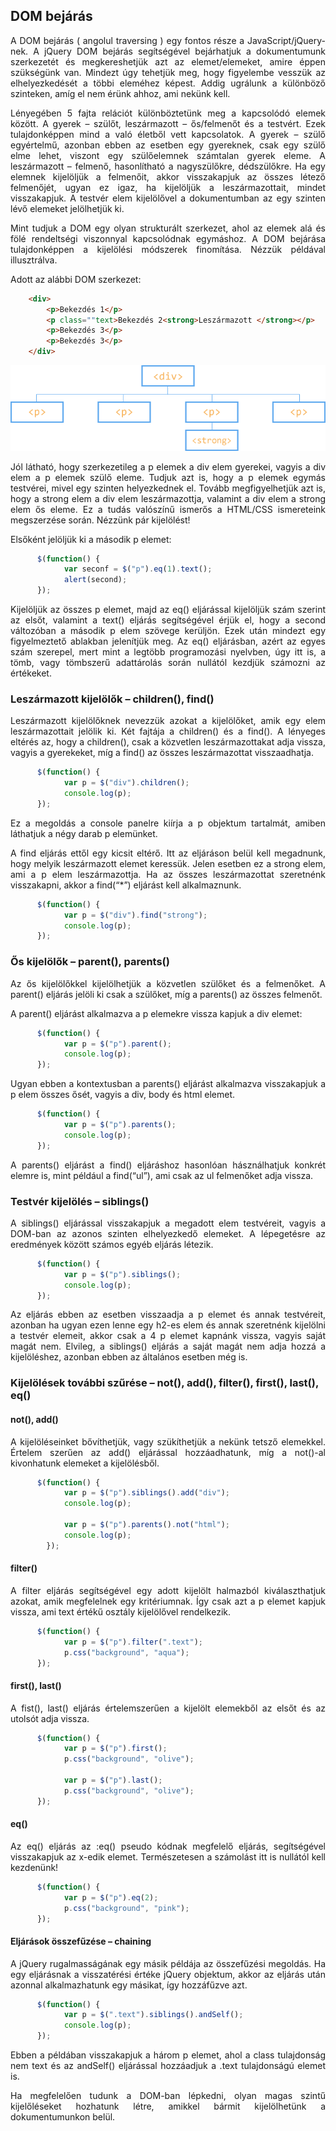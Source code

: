 ## DOM bejárás

<p style="text-align:justify">A DOM bejárás ( angolul traversing ) egy fontos része a JavaScript/jQuery-nek. A jQuery DOM bejárás segítségével bejárhatjuk a dokumentumunk szerkezetét és megkereshetjük azt az elemet/elemeket, amire éppen szükségünk van. Mindezt úgy tehetjük meg, hogy figyelembe vesszük az elhelyezkedését a többi eleméhez képest. Addig ugrálunk a különböző szinteken, amíg el nem érünk ahhoz, ami nekünk kell.</p>

<p style="text-align:justify">Lényegében 5 fajta relációt különböztetünk meg a kapcsolódó elemek között. A gyerek – szülőt, leszármazott – ős/felmenőt és a testvért. Ezek tulajdonképpen mind a való életből vett kapcsolatok. A gyerek – szülő egyértelmű, azonban ebben az esetben egy gyereknek, csak egy szülő elme lehet, viszont egy szülőelemnek számtalan gyerek eleme. A leszármazott – felmenő, hasonlítható a nagyszülőkre, dédszülőkre. Ha egy elemnek kijelöljük a felmenőit, akkor visszakapjuk az összes létező felmenőjét, ugyan ez igaz, ha kijelöljük a leszármazottait, mindet visszakapjuk. A testvér elem kijelölővel a dokumentumban az egy szinten lévő elemeket jelölhetjük ki.</p>

<p style="text-align:justify">Mint tudjuk a DOM egy olyan strukturált szerkezet, ahol az elemek alá és fölé rendeltségi viszonnyal kapcsolódnak egymáshoz. A DOM bejárása tulajdonképpen a kijelölési módszerek finomítása. Nézzük példával illusztrálva.</p>

Adott az alábbi DOM szerkezet:

```html
    <div>
        <p>Bekezdés 1</p>
        <p class=""text>Bekezdés 2<strong>Leszármazott </strong></p>
        <p>Bekezdés 3</p>
        <p>Bekezdés 3</p>
    </div>
```

<div style="text-align:center"><img src="szerkezet_dombejaras01.png" /></div>

<p style="text-align:justify">Jól látható, hogy szerkezetileg a p elemek a div elem gyerekei, vagyis a div elem a p elemek szülő eleme. Tudjuk azt is, hogy a p elemek egymás testvérei, mivel egy szinten helyezkednek el. Tovább megfigyelhetjük azt is, hogy a strong elem a div elem leszármazottja, valamint a div elem a strong elem ős eleme. Ez a tudás valószínű ismerős a HTML/CSS ismereteink megszerzése során. Nézzünk pár kijelölést!</p>

Elsőként jelöljük ki a második p elemet:

```js
      $(function() {
            var seconf = $("p").eq(1).text();
            alert(second);
      });
 ```

<p style="text-align:justify">Kijelöljük az összes p elemet, majd az eq() eljárással kijelöljük szám szerint az elsőt, valamint a text() eljárás segítségével érjük el, hogy a second változóban a második p elem szövege kerüljön. Ezek után mindezt egy figyelmeztető ablakban jelenítjük meg. Az eq() eljárásban, azért az egyes szám szerepel, mert mint a legtöbb programozási nyelvben, úgy itt is, a tömb, vagy tömbszerű adattárolás során nullától kezdjük számozni az értékeket.</p>  

### Leszármazott kijelölők – children(), find()


<p style="text-align:justify">Leszármazott kijelölőknek nevezzük azokat a kijelölőket, amik egy elem leszármazottait jelölik ki. Két fajtája a children() és a find(). A lényeges eltérés az, hogy a children(), csak a közvetlen leszármazottakat adja vissza, vagyis a gyerekeket, míg a find() az összes leszármazottat visszaadhatja.</p>

```js
      $(function() {
            var p = $("div").children();
            console.log(p);
      }); 
 ```

<p style="text-align:justify">Ez a megoldás a console panelre kiírja a p objektum tartalmát, amiben láthatjuk a négy darab p elemünket.</p>

<p style="text-align:justify">A find eljárás ettől egy kicsit eltérő. Itt az eljáráson belül kell megadnunk, hogy melyik leszármazott elemet keressük. Jelen esetben ez a strong elem, ami a p elem leszármazottja. Ha az összes leszármazottat szeretnénk visszakapni, akkor a find(“*”) eljárást kell alkalmaznunk.</p>  

```js
      $(function() {
            var p = $("div").find("strong");
            console.log(p);
      }); 
 ```

### Ős kijelölők – parent(), parents()

<p style="text-align:justify">Az ős kijelölőkkel kijelölhetjük a közvetlen szülőket és a felmenőket. A parent() eljárás jelöli ki csak a szülőket, míg a parents() az összes felmenőt.</p>  

A parent() eljárást alkalmazva a p elemekre vissza kapjuk a div elemet:

```js
      $(function() {
            var p = $("p").parent();
            console.log(p);
      }); 
 ```

<p style="text-align:justify">Ugyan ebben a kontextusban a parents() eljárást alkalmazva visszakapjuk a p elem összes ősét, vagyis a div, body és html elemet.</p>


```js
      $(function() {
            var p = $("p").parents();
            console.log(p);
      }); 
 ```

<p style="text-align:justify">A parents() eljárást a find() eljáráshoz hasonlóan hásználhatjuk konkrét elemre is, mint például a find(“ul”), ami csak az ul felmenőket adja vissza.</p>

### Testvér kijelölés – siblings()  

<p style="text-align:justify">A siblings() eljárással visszakapjuk a megadott elem testvéreit, vagyis a DOM-ban az azonos szinten elhelyezkedő elemeket. A lépegetésre az eredmények között számos egyéb eljárás létezik.</p>

```js
      $(function() {
            var p = $("p").siblings();
            console.log(p);
      }); 
 ```

<p style="text-align:justify">Az eljárás ebben az esetben visszaadja a p elemet és annak testvéreit, azonban ha ugyan ezen lenne egy h2-es elem és annak szeretnénk kijelölni a testvér elemeit, akkor csak a 4 p elemet kapnánk vissza, vagyis saját magát nem. Elvileg, a siblings() eljárás a saját magát nem adja hozzá a kijelöléshez, azonban ebben az általános esetben még is.</p>

### Kijelölések további szűrése – not(), add(), filter(), first(), last(), eq()  

#### not(), add()  

<p style="text-align:justify">A kijelöléseinket bővíthetjük, vagy szükíthetjük a nekünk tetsző elemekkel. Értelem szerűen az add() eljárással hozzáadhatunk, míg a not()-al kivonhatunk elemeket a kijelölésből.</p>

```js
      $(function() {
            var p = $("p").siblings().add("div");
            console.log(p);

            var p = $("p").parents().not("html");
            console.log(p);
        }); 
 ```

#### filter()

<p style="text-align:justify">A filter eljárás segítségével egy adott kijelölt halmazból kiválaszthatjuk azokat, amik megfelelnek egy kritériumnak. Így csak azt a p elemet kapjuk vissza, ami text értékű osztály kijelölővel rendelkezik.</p>  

```js
      $(function() {
            var p = $("p").filter(".text");
            p.css("background", "aqua");
      }); 
 ```

#### first(), last()

<p style="text-align:justify">A fist(), last() eljárás értelemszerűen a kijelölt elemekből az elsőt és az utolsót adja vissza.</p>  

```js
      $(function() {
            var p = $("p").first();
            p.css("background", "olive");

            var p = $("p").last();
            p.css("background", "olive");
      }); 
 ```

#### eq()

<p style="text-align:justify">Az eq() eljárás az :eq() pseudo kódnak megfelelő eljárás, segítségével visszakapjuk az x-edik elemet. Természetesen a számolást itt is nullától kell kezdenünk!</p>  

```js
      $(function() {
            var p = $("p").eq(2);
            p.css("background", "pink");
      }); 
 ```

#### Eljárások összefűzése – chaining

<p style="text-align:justify">A jQuery rugalmasságának egy másik példája az összefűzési megoldás. Ha egy eljárásnak a visszatérési értéke jQuery objektum, akkor az eljárás után azonnal alkalmazhatunk egy másikat, így hozzáfűzve azt.</p>  

```js
      $(function() {
            var p = $(".text").siblings().andSelf();
            console.log(p);
      }); 
 ```
<p style="text-align:justify">Ebben a példában visszakapjuk a három p elemet, ahol a class tulajdonság nem text és az andSelf() eljárással hozzáadjuk a .text tulajdonságú elemet is.</p>  

<p style="text-align:justify">Ha megfelelően tudunk a DOM-ban lépkedni, olyan magas szintű kijelőléseket hozhatunk létre, amikkel bármit kijelölhetünk a dokumentumunkon belül.</p>  
